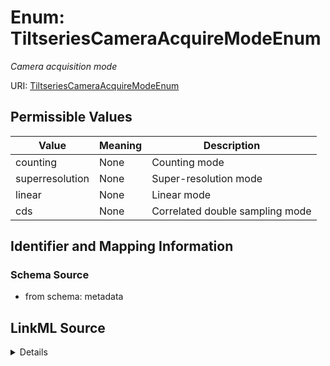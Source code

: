 # Enum: TiltseriesCameraAcquireModeEnum




_Camera acquisition mode_



URI: [TiltseriesCameraAcquireModeEnum](TiltseriesCameraAcquireModeEnum.md)

## Permissible Values

| Value | Meaning | Description |
| --- | --- | --- |
| counting | None | Counting mode |
| superresolution | None | Super-resolution mode |
| linear | None | Linear mode |
| cds | None | Correlated double sampling mode |









## Identifier and Mapping Information







### Schema Source


* from schema: metadata




## LinkML Source

<details>
```yaml
name: tiltseries_camera_acquire_mode_enum
description: Camera acquisition mode
from_schema: metadata
rank: 1000
permissible_values:
  counting:
    text: counting
    description: Counting mode
  superresolution:
    text: superresolution
    description: Super-resolution mode
  linear:
    text: linear
    description: Linear mode
  cds:
    text: cds
    description: Correlated double sampling mode

```
</details>
